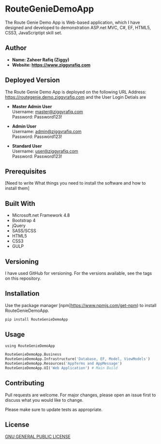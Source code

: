 # RouteGenieDemoApp
The Route Genie Demo App is Web-based application, which I have designed and developed to demonstration ASP.net MVC, C#, EF, HTML5, CSS3, JavaScriptipt skill set.

## Author
* <b>Name: Zaheer Rafiq (Ziggy)</b>
* <b>Website: https://www.ziggyrafiq.com </b>

## Deployed Version
The Route Genie Demo App is deployed on the following URL Address: https://routegenie.demo.ziggyrafiq.com
and the User Login Detials are

* <b>Master Admin User</b><br>
Username: master@ziggyrafiq.com<br>
Password: Password123!

* <b>Admin User</b><br>
Username: admin@ziggyrafiq.com<br>
Password: Password123!

* <b>Standard User</b><br>
Username: user@ziggyrafiq.com<br>
Password: Password123!

## Prerequisites
[Need to write What things you need to install the software and how to install them]

## Built With
* Microsoft.net Framework 4.8
* Bootstrap 4
* jQuery
* SASS/SCSS
* HTML5
* CSS3
* GULP

## Versioning
I have used GitHub for versioning. For the versions available, see the tags on this repository.


## Installation

Use the package manager [npm]https://www.npmjs.com/get-npm) to install RouteGenieDemoApp.

```bash
pip install RouteGenieDemoApp
```

## Usage

```python
using RouteGenieDemoApp

RouteGenieDemoApp.Business
RouteGenieDemoApp.Infrastructure('Database, EF, Model, ViewModels')
RouteGenieDemoApp.Resources('AppTerms and AppMessage')
RouteGenieDemoApp.UI('Web Application') # Main Build 
```

## Contributing
Pull requests are welcome. For major changes, please open an issue first to discuss what you would like to change.

Please make sure to update tests as appropriate.

## License
[GNU GENERAL PUBLIC LICENSE](LICENSE.md)
